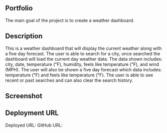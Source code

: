 ## Portfolio
The main goal of the project is to create a weather dashboard.

## Description 
This is a weather dashboard that will display the current weather along with a five day forecast. The user is able to search for a city, once searched the dashboard will load the current day weather data. The data shown includes: city, date, temperature (℉), humidity, feels like temperature (℉), and wind (MPH). The user will also be shown a five day forecast which data includes: temperature (℉) and feels like temperature (℉). The user is able to see recent or past searches and can also clear the search history. 

## Screenshot


## Deployment URL
Deployed URL: 
GitHub URL: 
